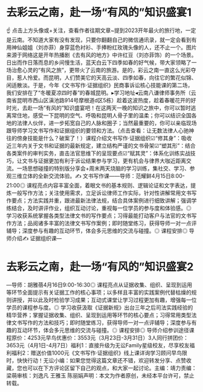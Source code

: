 # 去彩云之南，赴一场“有风的”知识盛宴1

☝ 点击上方头像或+关注，查看作者往期文章~提到2023开年最火的旅行地，一定是云南。不知道大家有没有发现，只要你翻翻自己的微信通讯录，就一定会看到有用神仙姐姐（刘亦菲）身穿蓝色衬衫、手捧粉红玫瑰头像的人，还不止一个。图片来源于网络这是开年热播剧《去有风的地方》中许红豆（刘亦菲饰）的一个场景。日出而作日落而息的乡间慢生活，蓝天白云下四季如春的好气候，带大家领略了一场治愈心灵的“有风之旅”，更带火了云南的旅游。是的，彩云之南一直这么光彩夺目，惹人怜爱。而昆明，人们赞美它的天高云淡、四季如春，向往它的繁花似锦、闲适散淡。于是，今年《文书写作·证据组织》民商事诉讼核心技能课的第二场，我们安排在了“冬暖夏凉四时春”的春城昆明。▸学习地址◂云南八谦律师事务所（云南省昆明市西山区滇池路914号摩根道d区5栋）趁着这波热度，趁着春暖花开的好时光，去赴一场“有风的”知识盛宴吧！在这两天一晚的知识之旅中，你可以暂时逃离常住地，感受一下昆明的空气、呼吸和昆明人骨子里的温柔；你可以结识全国各地的法律人伙伴，进一步拓宽自己的人脉和圈子；当然最重要的，你可以亲临现场跟导师学习文书写作和证据组织的要领和方法。（点击查看：让无数法律人心驰神往的傍身技能是什么？破案了！）课程介绍文书写作·证据组织☑“修其身”：吸收近三年内关于文书和证据的最新规定，建立结构严谨的文书骨架☑“塑其形”：结合各类案件的审判实务，直击法官思维下的呈现要点☑“赋其灵”：体系化训练实战技巧，让文书与证据更加有利于诉讼结果参与学习，更有机会与律界大咖近距离交流。一场思想碰撞的特别版分享会+周末两天烧脑的学习训练，集社交、学习、参观三维立体的全新交流体验。✍ 文书写作课——导师：范耀鲜4月15日8:00-21:00◎ 课程亮点内容丰富全面，着眼文书的基本规则、逻辑论证和文字表达，提炼一般写作方法；关注使用需求，立足诉讼律师工作实际，针对性讲解常用文书写作要点；方法实践并重，跟进最新法律法规，结合具体案例进行细致讲解；强调学练结合，及时讲评作业，组织互动讨论，重视每一位学员的参与度和体验感。◎ 学习收获系统掌握各类型法律文书的写作要点；习得最能打动客户与法官的文书写作方法；品阅诸多丰富的法律文书写作案例；即时随堂练习，获得导师一对一点评辅导；深度参与有趣的互动环节，体会多元思维的交流与碰撞。◎ 课程安排◎ 导师介绍✍ 证据组织课—

# 去彩云之南，赴一场“有风的”知识盛宴2

—导师：胡雅蓓4月16日9:00-16:30◎ 课程亮点从证据收集、组织、呈现到运用等环节全面提示有关证据工作的核心事项；以多样且丰富的实践案例代替枯燥的规则讲授，并以此及时检验学习成果；互动式课堂让学习过程更加有趣，增强每一位学员的课程参与度。◎ 学习收获汲取《证据新规》出台三年之后司法实践经验的精华营养；掌握证据收集、组织、呈现到运用等环节的核心要点；习得常用类型法律文书写作的方法和技巧；即时随堂练习，获得导师一对一点评辅导；深度参与有趣的互动环节，体会多元思维的交流与碰撞。◎ 课程安排◎ 导师介绍参训途径课程原价：4253元早鸟优惠价：3553元（3月23日-3月31日）3人同行拼团价：3653元（4月1日-4月7日）福利1：直接升级为无讼Family星级校友，尽享校友福利福利2：赠送价值1000元《文书写作·证据组织》线上课详询学习顾问早鸟限时，快快行动！无讼小编：如果您觉得这篇文章还不错，欢迎转发分享、点赞收藏，您也可以在下方评论区留下自己的观点，和大家一起讨论。主编：靖力责编：梁萌审核：刘逸凡 王雅玉 陈丽娟声明：本文为作者原创，未经本平台许可，禁止转载。

